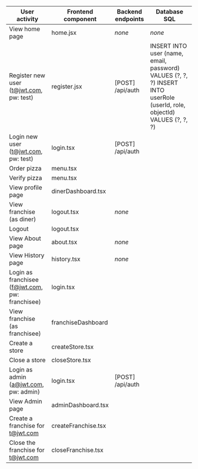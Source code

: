 | User activity                                       | Frontend component | Backend endpoints | Database SQL |
| --------------------------------------------------- | ------------------ | ----------------- | ------------ |
| View home page                                      | home.jsx           | *none*            | *none*       |
| Register new user<br/>(t@jwt.com, pw: test)         | register.jsx       | [POST] /api/auth  | INSERT INTO user (name, email, password) VALUES (?, ?, ?) INSERT INTO userRole (userId, role, objectId) VALUES (?, ?, ?) |
| Login new user<br/>(t@jwt.com, pw: test)            | login.tsx          | [POST] /api/auth  |              |
| Order pizza                                         | menu.tsx           |                   |              |
| Verify pizza                                        | menu.tsx           |                   |              |
| View profile page                                   | dinerDashboard.tsx |                   |              |
| View franchise<br/>(as diner)                       | logout.tsx         | *none*            |              |
| Logout                                              | logout.tsx         |                   |              |
| View About page                                     | about.tsx          | *none*            |              |
| View History page                                   | history.tsx        | *none*            |              |
| Login as franchisee<br/>(f@jwt.com, pw: franchisee) | login.tsx          |                   |              |
| View franchise<br/>(as franchisee)                  | franchiseDashboard |                   |              |
| Create a store                                      | createStore‎.tsx    |                   |              |
| Close a store                                       | closeStore.tsx     |                   |              |
| Login as admin<br/>(a@jwt.com, pw: admin)           | login.tsx          | [POST] /api/auth  |              |
| View Admin page                                     | adminDashboard.tsx |                   |              |
| Create a franchise for t@jwt.com                    | createFranchise.tsx|                   |              |
| Close the franchise for t@jwt.com                   | closeFranchise.tsx |                   |              |
